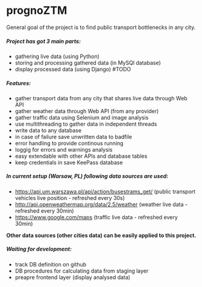 # prognoZTM


General goal of the project is to find public transport bottlenecks in any city.
##### Project has got 3 main parts:
- gathering live data (using Python)
- storing and processing gathered data (in MySQl database)
- display processed data (using Django) #TODO



##### Features:
- gather transport data from any city that shares live data through Web API 
- gather weather data through Web API (from any provider)
- gather traffic data using Selenium and image analysis
- use multithreading to gather data in independent threads
- write data to any database
- in case of failure save unwritten data to badfile
- error handling to provide continous running
- loggig for errors and warnings analysis 
- easy extendable with other APIs and database tables
- keep credentials in save KeePass database

##### In current setup (Warsaw, PL) following data sources are used:
- https://api.um.warszawa.pl/api/action/busestrams_get/ (public transport vehicles live position - refreshed every 30s)
- http://api.openweathermap.org/data/2.5/weather (weather live data - refreshed every 30min)
- https://www.google.com/maps (traffic live data - refreshed every 30min)

**Other data sources (other cities data) can be easily applied to this project.**


##### Waiting for development:
- track DB definition on github
- DB procedures for calculating data from staging layer
- preapre frontend layer (display analysed data)
